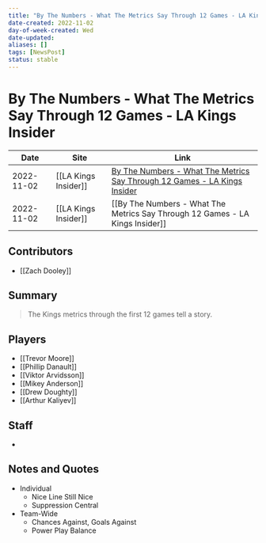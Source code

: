 ```yaml
---
title: "By The Numbers - What The Metrics Say Through 12 Games - LA Kings Insider"
date-created: 2022-11-02
day-of-week-created: Wed
date-updated: 
aliases: []
tags: [NewsPost]
status: stable
---
```


# By The Numbers - What The Metrics Say Through 12 Games - LA Kings Insider

| Date       | Site                 | Link                                                                                                                                                                     |
| ---------- | -------------------- | ------------------------------------------------------------------------------------------------------------------------------------------------------------------------ |
| 2022-11-02 | [[LA Kings Insider]] | [By The Numbers - What The Metrics Say Through 12 Games - LA Kings Insider](https://lakingsinsider.com/2022/11/02/by-the-numbers-what-the-metrics-say-through-12-games/) |
| 2022-11-02 | [[LA Kings Insider]] | [[By The Numbers - What The Metrics Say Through 12 Games - LA Kings Insider]]                                                                                            |

## Contributors
- [[Zach Dooley]]


## Summary
> The Kings metrics through the first 12 games tell a story.


## Players
- [[Trevor Moore]]
- [[Phillip Danault]]
- [[Viktor Arvidsson]]
- [[Mikey Anderson]]
- [[Drew Doughty]]
- [[Arthur Kaliyev]]


## Staff
- 


## Notes and Quotes
- Individual
	- Nice Line Still Nice
	- Suppression Central
- Team-Wide
	- Chances Against, Goals Against
	- Power Play Balance

